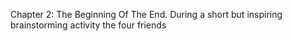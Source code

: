 Chapter 2: The Beginning Of The End.
 During a short but inspiring brainstorming activity the four friends  

